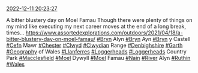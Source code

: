 [2022-12-11 20:23:27](https://mstdn.social/@hill_wanderer/109496907042306652)

A bitter blustery day on Moel Famau Though there were plenty of things on my mind like executing my next career moves at the end of a long break, times... <a href="https://www.assortedexplorations.com/outdoors/2021/04/18/a-bitter-blustery-day-on-moel-famau/" target="_blank" rel="nofollow noopener noreferrer" translate="no">https://www.assortedexplorations.com/outdoors/2021/04/18/a-bitter-blustery-day-on-moel-famau/</a> <a href="https://mstdn.social/tags/Bryn" class="mention hashtag" rel="tag">#Bryn</a> Alyn <a href="https://mstdn.social/tags/Bryn" class="mention hashtag" rel="tag">#Bryn</a> Ayn <a href="https://mstdn.social/tags/Bryn" class="mention hashtag" rel="tag">#Bryn</a> y Castell <a href="https://mstdn.social/tags/Cefn" class="mention hashtag" rel="tag">#Cefn</a> Mawr <a href="https://mstdn.social/tags/Chester" class="mention hashtag" rel="tag">#Chester</a> <a href="https://mstdn.social/tags/Clwyd" class="mention hashtag" rel="tag">#Clwyd</a> <a href="https://mstdn.social/tags/Clwydian" class="mention hashtag" rel="tag">#Clwydian</a> Range <a href="https://mstdn.social/tags/Denbighshire" class="mention hashtag" rel="tag">#Denbighshire</a> <a href="https://mstdn.social/tags/Garth" class="mention hashtag" rel="tag">#Garth</a> <a href="https://mstdn.social/tags/Geography" class="mention hashtag" rel="tag">#Geography</a> of Wales <a href="https://mstdn.social/tags/Llanferres" class="mention hashtag" rel="tag">#Llanferres</a> <a href="https://mstdn.social/tags/Loggerheads" class="mention hashtag" rel="tag">#Loggerheads</a> <a href="https://mstdn.social/tags/Loggerheads" class="mention hashtag" rel="tag">#Loggerheads</a> Country Park <a href="https://mstdn.social/tags/Macclesfield" class="mention hashtag" rel="tag">#Macclesfield</a> <a href="https://mstdn.social/tags/Moel" class="mention hashtag" rel="tag">#Moel</a> Dywyll <a href="https://mstdn.social/tags/Moel" class="mention hashtag" rel="tag">#Moel</a> Famau <a href="https://mstdn.social/tags/Nain" class="mention hashtag" rel="tag">#Nain</a> <a href="https://mstdn.social/tags/River" class="mention hashtag" rel="tag">#River</a> Alyn <a href="https://mstdn.social/tags/Ruthin" class="mention hashtag" rel="tag">#Ruthin</a> <a href="https://mstdn.social/tags/Wales" class="mention hashtag" rel="tag">#Wales</a>